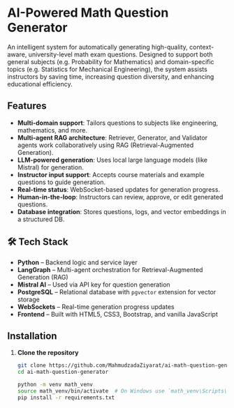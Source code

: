 # AI-Powered Math Question Generator

An intelligent system for automatically generating high-quality, context-aware, university-level math exam questions. Designed to support both general subjects (e.g. Probability for Mathematics) and domain-specific topics (e.g. Statistics for Mechanical Engineering), the system assists instructors by saving time, increasing question diversity, and enhancing educational efficiency.

##  Features

- **Multi-domain support**: Tailors questions to subjects like engineering, mathematics, and more.
- **Multi-agent RAG architecture**: Retriever, Generator, and Validator agents work collaboratively using RAG (Retrieval-Augmented Generation).
- **LLM-powered generation**: Uses local large language models (like Mistral) for generation.
- **Instructor input support**: Accepts course materials and example questions to guide generation.
- **Real-time status**: WebSocket-based updates for generation progress.
- **Human-in-the-loop**: Instructors can review, approve, or edit generated questions.
- **Database integration**: Stores questions, logs, and vector embeddings in a structured DB.

## 🛠 Tech Stack

- **Python** – Backend logic and service layer
- **LangGraph** – Multi-agent orchestration for Retrieval-Augmented Generation (RAG)
- **Mistral AI** – Used via API key for question generation
- **PostgreSQL** – Relational database with `pgvector` extension for vector storage
- **WebSockets** – Real-time generation progress updates
- **Frontend** – Built with HTML5, CSS3, Bootstrap, and vanilla JavaScript

##  Installation

1. **Clone the repository**  
   ```bash
   git clone https://github.com/MahmudzadaZiyarat/ai-math-question-generator
   cd ai-math-question-generator

   python -m venv math_venv
   source math_venv/bin/activate  # On Windows use `math_venv\Scripts\activate`
   pip install -r requirements.txt